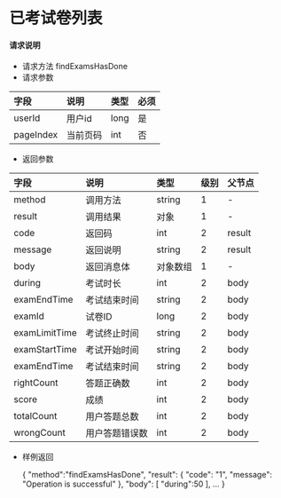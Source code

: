 # 已考试卷列表

#### **请求说明**

* 请求方法 findExamsHasDone
* 请求参数

| 字段 | 说明 | 类型 | 必须 |
| :--- | :--- | :--- | :--- |
| userId| 用户id | long | 是 |
| pageIndex| 当前页码 | int | 否 |

* 返回参数

| 字段 | 说明 | 类型 | 级别 | 父节点 |
| :--- | :--- | :--- | :--- | :--- |
| method| 调用方法 | string | 1 | - |
| result | 调用结果 | 对象 | 1 | - |
| code | 返回码| int | 2 | result |
| message| 返回说明 | string | 2 | result |
| body | 返回消息体 | 对象数组 | 1 | - |
| during| 考试时长| int | 2 | body|
| examEndTime| 考试结束时间 | string | 2 | body|
| examId| 试卷ID | long | 2 | body|
| examLimitTime| 考试终止时间 | string | 2 | body|
| examStartTime| 考试开始时间 | string | 2 | body|
| examEndTime| 考试结束时间 | string | 2 | body|
| rightCount| 答题正确数| int | 2 | body|
| score| 成绩 | int | 2 | body|
| totalCount| 用户答题总数 | int| 2 | body|
| wrongCount| 用户答题错误数 | int | 2 | body|



* 样例返回
 
             
    {
    "method":"findExamsHasDone",
    "result":
        {
        "code": "1",
        "message": "Operation is successful"
        },
    "body":
        [
        "during":50
        ],
        ...
    }
